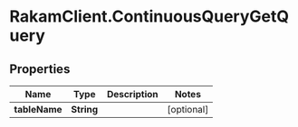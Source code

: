 # RakamClient.ContinuousQueryGetQuery

## Properties
Name | Type | Description | Notes
------------ | ------------- | ------------- | -------------
**tableName** | **String** |  | [optional] 


